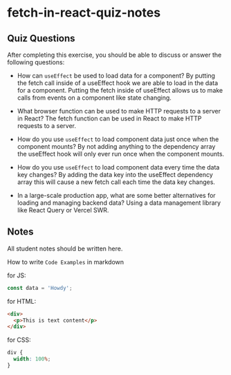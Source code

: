 # fetch-in-react-quiz-notes

## Quiz Questions

After completing this exercise, you should be able to discuss or answer the following questions:

- How can `useEffect` be used to load data for a component?
  By putting the fetch call inside of a useEffect hook we are able to load in the data for a component. Putting the fetch inside of useEffect allows us to make calls from events on a component like state changing.

- What browser function can be used to make HTTP requests to a server in React?
  The fetch function can be used in React to make HTTP requests to a server.

- How do you use `useEffect` to load component data just once when the component mounts?
  By not adding anything to the dependency array the useEffect hook will only ever run once when the component mounts.

- How do you use `useEffect` to load component data every time the data key changes?
  By adding the data key into the useEffect dependency array this will cause a new fetch call each time the data key changes.

- In a large-scale production app, what are some better alternatives for loading and managing backend data?
  Using a data management library like React Query or Vercel SWR.

## Notes

All student notes should be written here.

How to write `Code Examples` in markdown

for JS:

```javascript
const data = 'Howdy';
```

for HTML:

```html
<div>
  <p>This is text content</p>
</div>
```

for CSS:

```css
div {
  width: 100%;
}
```
